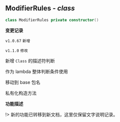 ## ModifierRules *- class*

```kotlin
class ModifierRules private constructor()
```

**变更记录**

`v1.0.67` `新增`

`v1.1.0` `修改`

新增 `Class` 的描述符判断

作为 lambda 整体判断条件使用

移动到 base 包名

私有化构造方法

**功能描述**

!> 新的功能已转移到新文档，这里仅保留文字说明记录。
